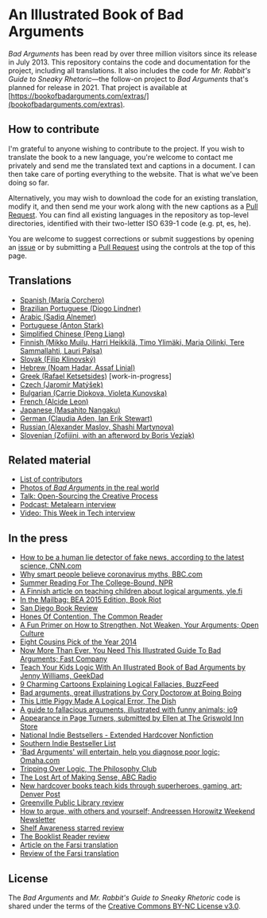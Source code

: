 # An Illustrated Book of Bad Arguments

_Bad Arguments_ has been read by over three million visitors since its release in July 2013. This repository contains the code and documentation for the project, including all translations. It also includes the code for _Mr. Rabbit's Guide to Sneaky Rhetoric_—the follow-on project to _Bad Arguments_ that's planned for release in 2021. That project is available at [https://bookofbadarguments.com/extras/](bookofbadarguments.com/extras).

## How to contribute

I'm grateful to anyone wishing to contribute to the project. If you wish to translate the book to a new language, you're welcome to contact me privately and send me the translated text and captions in a document. I can then take care of porting everything to the website. That is what we've been doing so far.

Alternatively, you may wish to download the code for an existing translation, modify it, and then send me your work along with the new captions as a [Pull Request](https://help.github.com/articles/using-pull-requests/). You can find all existing languages in the repository as top-level directories, identified with their two-letter ISO 639-1 code (e.g. pt, es, he).

You are welcome to suggest corrections or submit suggestions by opening an [issue](https://github.com/almossawi/badarguments/issues) or by submitting a [Pull Request](https://github.com/almossawi/badarguments/pulls) using the controls at the top of this page.

## Translations

* [Spanish (María Corchero)](es)
* [Brazilian Portuguese (Diogo Lindner)](pt-br)
* [Arabic (Sadiq Alnemer)](ar)
* [Portuguese (Anton Stark)](pt)
* [Simplified Chinese (Peng Liang)](zh-cn)
* [Finnish (Mikko Muilu, Harri Heikkilä, Timo Ylimäki, Marja Oilinki, Tere Sammallahti, Lauri Palsa)](fi)
* [Slovak (Filip Klinovský)](sk)
* [Hebrew (Noam Hadar, Assaf Linial)](he)
* [Greek (Rafael Ketsetsides)](gr) [work-in-progress]
* [Czech (Jaromír Matýšek)](cz)
* [Bulgarian (Carrie Djokova, Violeta Kunovska)](bg)
* [French (Alcide Leon)](fr)
* [Japanese (Masahito Nangaku)](jp)
* [German (Claudia Aden, Ian Erik Stewart)](de)
* [Russian (Alexander Maslov, Shashi Martynova)](ru)
* [Slovenian (Zofijini, with an afterword by Boris Vezjak)](si)

## Related material
* [List of contributors](https://github.com/almossawi/badarguments/wiki/Contributors)
* [Photos of _Bad Arguments_ in the real world](https://github.com/almossawi/badarguments/wiki/Photos)
* [Talk: Open-Sourcing the Creative Process](http://almossawi.com/open-sourcing-the-creative-process/)
* [Podcast: Metalearn interview](http://www.metalearn.net/podcasts/ml98-ali-almossawi)
* [Video: This Week in Tech interview](http://www.twit.tv/tri/306)

## In the press

* [How to be a human lie detector of fake news, according to the latest science, CNN.com](https://www.cnn.com/2019/09/16/health/human-lie-detector-fake-news-wellness/index.html)
* [Why smart people believe coronavirus myths, BBC.com](https://www.bbc.com/future/article/20200406-why-smart-people-believe-coronavirus-myths)
* [Summer Reading For The College-Bound, NPR](https://www.npr.org/sections/ed/2017/06/30/534458892/the-books-college-kids-are-reading-this-summer)
* [A Finnish article on teaching children about logical arguments, yle.fi](https://yle.fi/uutiset/3-10994266)
* [In the Mailbag: BEA 2015 Edition, Book Riot](https://www.youtube.com/watch?v=hvindvG0AbA#t=7m53s)
* [San Diego Book Review](http://www.sandiegobookreview.com/an-illustrated-book-of-bad-arguments/)
* [Hones Of Contention, The Common Reader](http://commonreader.wustl.edu/c/hones-of-contention/)
* [A Fun Primer on How to Strengthen, Not Weaken, Your Arguments; Open Culture](http://www.openculture.com/2015/04/an-illustrated-book-of-bad-arguments.html)
* [Eight Cousins Pick of the Year 2014](http://www.eightcousins.com/book/9781615192250)
* [Now More Than Ever, You Need This Illustrated Guide To Bad Arguments; Fast Company](http://www.fastcocreate.com/3019063/now-more-than-ever-you-need-this-illustrated-guide-to-bad-arguments-faulty-logic-and-silly-r)
* [Teach Your Kids Logic With An Illustrated Book of Bad Arguments by Jenny Williams, GeekDad](http://geekdad.com/2013/09/teach-kids-logic-illustrated-book-bad-arguments/)
* [9 Charming Cartoons Explaining Logical Fallacies, BuzzFeed](http://www.buzzfeed.com/kevintang/charming-cartoons-that-debunk-your-bs-arguments)
* [Bad arguments, great illustrations by Cory Doctorow at Boing Boing](https://boingboing.net/2014/03/21/bad-arguments-great-illustrat.html)
* [This Little Piggy Made A Logical Error, The Dish](http://dish.andrewsullivan.com/2013/09/09/this-little-piggy-made-a-logical-error/)
* [A guide to fallacious arguments, illustrated with funny animals; io9](http://io9.com/a-guide-to-fallacious-arguments-illustrated-with-funny-1273276162)
* [Appearance in Page Turners, submitted by Ellen at The Griswold Inn Store](http://www.easthavencourier.com/article/20141119/ENT03/141119799/1129/pageturners)
* [National Indie Bestsellers - Extended Hardcover Nonfiction](http://www.bookweb.org/national-indie-bestsellers_extended-hardcover-nonfiction/2014-09-25%2000%3A00%3A00)
* [Southern Indie Bestseller List](http://www.authorsroundthesouth.com/bestsellers/8951-southern-indie-bestseller-list-september-28-2014)
* ['Bad Arguments' will entertain, help you diagnose poor logic; Omaha.com](http://www.omaha.com/living/book-review-bad-arguments-will-entertain-help-you-diagnose-poor/article_2114b88b-8398-53c9-97e3-25105fd16a41.html)
* [Tripping Over Logic, The Philosophy Club](http://thephilosophyclub.com.au/2014/03/01/bad-arguments-book-review/)
* [The Lost Art of Making Sense, ABC Radio](http://www.abc.net.au/radionational/programs/drive/the-lost-art-of-making-sense/5919286)
* [New hardcover books teach kids through superheroes, gaming, art; Denver Post](http://blogs.denverpost.com/nerd/2014/09/23/nerd-books-for-kids/3124/)
* [Greenville Public Library review](http://gplreads.tumblr.com/post/131019934269/an-illustrated-book-of-bad-arguments-by-ali)
* [How to argue, with others and yourself; Andreessen Horowitz Weekend Newsletter](http://us7.campaign-archive2.com/?u=35c671b34bb404149166bf755&id=278fbd99ab)
* [Shelf Awareness starred review](http://www.shelf-awareness.com/readers-issue.html?issue=326#m5772)
* [The Booklist Reader review](http://www.booklistreader.com/2016/07/29/bookends-childrens-literature/bad-arguments-learning-the-lost-art-of-making-sense/)
* [Article on the Farsi translation](http://www.ibna.ir/fa/longint/294364/%D8%AC%D8%A7%DB%8C-%D8%AA%D9%81%DA%A9%D8%B1-%D9%86%D9%82%D8%A7%D8%AF%D8%A7%D9%86%D9%87-%DA%A9%D8%AA%D8%A7%D8%A8-%D9%87%D8%A7%DB%8C-%D8%AF%D8%B1%D8%B3%DB%8C-%D8%AE%D8%A7%D9%84%DB%8C-%D8%B3%D8%AA-%D9%85%D8%B9%D8%B1%D9%81%DB%8C-%D9%85%D9%81%D9%87%D9%88%D9%85-19-%D9%85%D8%BA%D8%A7%D9%84%D8%B7%D9%87-%D9%86%D9%88%D8%AC%D9%88%D8%A7%D9%86%D8%A7%D9%86)
* [Review of the Farsi translation](https://vinesh.ir/%d9%87%d9%86%d8%b1-%d8%ad%d8%b1%d9%81-%d8%ad%d8%b3%d8%a7%d8%a8-%d8%b2%d8%af%d9%86/)

## License

The _Bad Arguments_ and _Mr. Rabbit's Guide to Sneaky Rhetoric_ code is shared under the terms of the [Creative Commons BY-NC License v3.0](https://creativecommons.org/licenses/by-nc/3.0/).
